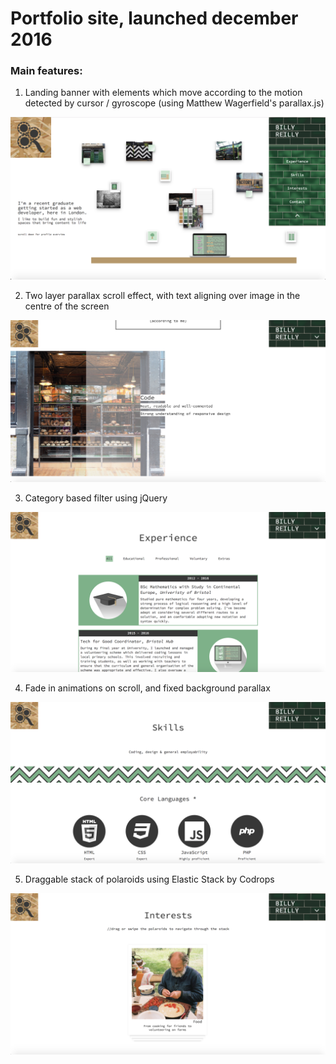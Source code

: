 # Portfolio site, launched december 2016

### Main features:

1. Landing banner with elements which move according to the motion detected by cursor / gyroscope (using Matthew Wagerfield's parallax.js)

![parallax banner](/screenshots/Screen%20Shot%202017-03-12%20at%2019.32.11.png)

2. Two layer parallax scroll effect, with text aligning over image in the centre of the screen

![parallax banner](/screenshots/Screen%20Shot%202017-03-12%20at%2019.32.26.png)

3. Category based filter using jQuery

![parallax banner](/screenshots/Screen%20Shot%202017-03-12%20at%2019.32.54.png)

4. Fade in animations on scroll, and fixed background parallax

![parallax banner](/screenshots/Screen%20Shot%202017-03-12%20at%2019.33.09.png)

5. Draggable stack of polaroids using Elastic Stack by Codrops

![parallax banner](/screenshots/Screen%20Shot%202017-03-12%20at%2019.33.24.png)
